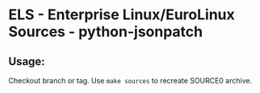 # ELS - Enterprise Linux/EuroLinux Sources - python-jsonpatch
 
## Usage:
  Checkout branch or tag. Use `make sources` to recreate  SOURCE0 archive.

